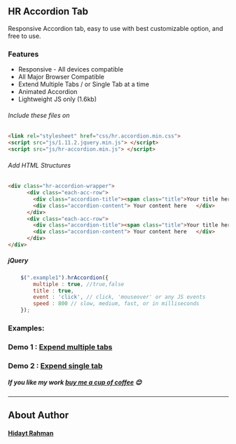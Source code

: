 ## HR Accordion Tab

Responsive Accordion tab, easy to use with best customizable option, and free to use.

### Features
- Responsive  - All devices compatible
- All Major Browser Compatible
- Extend Multiple Tabs / or Single Tab at a time
- Animated Accordion
- Lightweight JS only (1.6kb)

###### Include these files on <head>
```html
<link rel="stylesheet" href="css/hr.accordion.min.css">
<script src="js/1.11.2.jquery.min.js"> </script>
<script src="js/hr-accordion.min.js"> </script>
```
###### Add HTML Structures
```html
<div class="hr-accordion-wrapper">
	  <div class="each-acc-row">
		<div class="accordion-title"><span class="title">Your title here</span></div>
		<div class="accordion-content"> Your content here	</div>
	  </div>
	  <div class="each-acc-row">
		<div class="accordion-title"><span class="title">Your title here</span></div>
		<div class="accordion-content"> Your content here	</div>
	  </div>
</div>
```
	
##### jQuery
```javascript
	$(".example1").hrAccordion({ 
		multiple : true, //true,false
		title : true,
		event : 'click', // click, 'mouseover' or any JS events
		speed : 800 // slow, medium, fast, or in milliseconds
	});
```


### Examples:

### Demo 1 : [Expend multiple tabs](https://hidaytrahman.github.io/hr-accordion-tab/examples/example-expend-multiple-tabs.html)

### Demo 2 : [Expend single tab](https://hidaytrahman.github.io/hr-accordion-tab/examples/example-expend-single-tab.html)

##### If you like my work [buy me a cup of coffee](https://www.paypal.me/hidaytrahman/3) 😊

-----

## About Author
#### [Hidayt Rahman](https://hidaytrahman.github.io)

